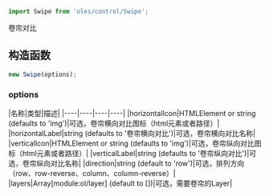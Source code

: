 ``` javascript
import Swipe from 'oles/control/Swipe';
```
卷帘对比

## 构造函数

```javascript
new Swipe(options);
```

### options

|名称|类型|描述|
|----|----|----|----|
|horizontalIcon|HTMLElement or string (defaults to 'img')|可选，卷帘横向对比图标（html元素或者路径）|
|horizontalLabel|string (defaults to '卷帘横向对比')|可选，卷帘横向对比名称|
|verticalIcon|HTMLElement or string (defaults to 'img')|可选，卷帘纵向对比图标（html元素或者路径）|
|verticalLabel|string (defaults to '卷帘纵向对比')|可选，卷帘纵向对比名称|
|direction|string (default to 'row')|可选，排列方向（row、row-reverse、column、column-reverse）|
|layers|Array[module:ol/layer] (default to [])|可选，需要卷帘的Layer|